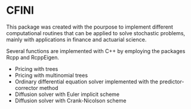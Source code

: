 
<!-- README.md is generated from README.Rmd. Please edit that file -->

CFINI
=====

This package was created with the pourpose to implement different
computational routines that can be applied to solve stochastic problems,
mainly with applications in finance and actuarial science.

Several functions are implemented with C++ by employing the packages
Rcpp and RcppEigen.

-   Pricing with trees
-   Pricing with multinomial trees
-   Ordinary differential equation solver implemented with the
    predictor-corrector method
-   Diffusion solver with Euler implicit scheme
-   Diffusion solver with Crank-Nicolson scheme
